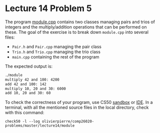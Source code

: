 # Lecture 14 Problem 5

The program [module.cpp](module.cpp) contains two classes managing pairs and
trios of integers and the multiply/addition operations that can be performed
on these. The goal of the exercise is to break down `module.cpp` into several
files:

- `Pair.h` and `Pair.cpp` managing the pair class
- `Trio.h` and `Trio.cpp` managing the trio class
- `main.cpp` containing the rest of the program

The expected output is:
```sh
./module
multiply 42 and 100: 4200
add 42 and 100: 142
multiply 10, 20 and 30: 6000
add 10, 20 and 30: 60
```

To check the correctness of your program, use CS50 [sandbox](sandbox.cs50.io)
or [IDE](ide.cs50.io). In a terminal, with all the mentioned source files in
the local directory, check with this command:
```shell
check50 -l --log olivierpierre/comp26020-problems/master/lecture14/module
```
